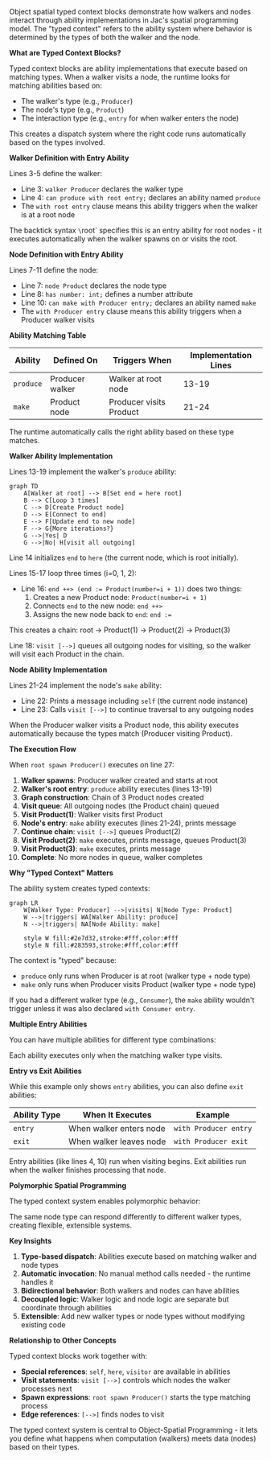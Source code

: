 Object spatial typed context blocks demonstrate how walkers and nodes interact through ability implementations in Jac's spatial programming model. The "typed context" refers to the ability system where behavior is determined by the types of both the walker and the node.

**What are Typed Context Blocks?**

Typed context blocks are ability implementations that execute based on matching types. When a walker visits a node, the runtime looks for matching abilities based on:
- The walker's type (e.g., `Producer`)
- The node's type (e.g., `Product`)
- The interaction type (e.g., `entry` for when walker enters the node)

This creates a dispatch system where the right code runs automatically based on the types involved.

**Walker Definition with Entry Ability**

Lines 3-5 define the walker:
- Line 3: `walker Producer` declares the walker type
- Line 4: `can produce with root entry;` declares an ability named `produce`
- The `with root entry` clause means this ability triggers when the walker is at a root node

The backtick syntax `\`root` specifies this is an entry ability for root nodes - it executes automatically when the walker spawns on or visits the root.

**Node Definition with Entry Ability**

Lines 7-11 define the node:
- Line 7: `node Product` declares the node type
- Line 8: `has number: int;` defines a number attribute
- Line 10: `can make with Producer entry;` declares an ability named `make`
- The `with Producer entry` clause means this ability triggers when a Producer walker visits

**Ability Matching Table**

| Ability | Defined On | Triggers When | Implementation Lines |
|---------|-----------|---------------|----------------------|
| `produce` | Producer walker | Walker at root node | 13-19 |
| `make` | Product node | Producer visits Product | 21-24 |

The runtime automatically calls the right ability based on these type matches.

**Walker Ability Implementation**

Lines 13-19 implement the walker's `produce` ability:

```mermaid
graph TD
    A[Walker at root] --> B[Set end = here root]
    B --> C[Loop 3 times]
    C --> D[Create Product node]
    D --> E[Connect to end]
    E --> F[Update end to new node]
    F --> G{More iterations?}
    G -->|Yes| D
    G -->|No| H[visit all outgoing]
```

Line 14 initializes `end` to `here` (the current node, which is root initially).

Lines 15-17 loop three times (i=0, 1, 2):
- Line 16: `end ++> (end := Product(number=i + 1))` does two things:
  1. Creates a new Product node: `Product(number=i + 1)`
  2. Connects `end` to the new node: `end ++>`
  3. Assigns the new node back to `end`: `end :=`

This creates a chain: root -> Product(1) -> Product(2) -> Product(3)

Line 18: `visit [-->]` queues all outgoing nodes for visiting, so the walker will visit each Product in the chain.

**Node Ability Implementation**

Lines 21-24 implement the node's `make` ability:
- Line 22: Prints a message including `self` (the current node instance)
- Line 23: Calls `visit [-->]` to continue traversal to any outgoing nodes

When the Producer walker visits a Product node, this ability executes automatically because the types match (Producer visiting Product).

**The Execution Flow**

When `root spawn Producer()` executes on line 27:

1. **Walker spawns**: Producer walker created and starts at root
2. **Walker's root entry**: `produce` ability executes (lines 13-19)
3. **Graph construction**: Chain of 3 Product nodes created
4. **Visit queue**: All outgoing nodes (the Product chain) queued
5. **Visit Product(1)**: Walker visits first Product
6. **Node's entry**: `make` ability executes (lines 21-24), prints message
7. **Continue chain**: `visit [-->]` queues Product(2)
8. **Visit Product(2)**: `make` executes, prints message, queues Product(3)
9. **Visit Product(3)**: `make` executes, prints message
10. **Complete**: No more nodes in queue, walker completes

**Why "Typed Context" Matters**

The ability system creates typed contexts:

```mermaid
graph LR
    W[Walker Type: Producer] -->|visits| N[Node Type: Product]
    W -->|triggers| WA[Walker Ability: produce]
    N -->|triggers| NA[Node Ability: make]

    style W fill:#2e7d32,stroke:#fff,color:#fff
    style N fill:#283593,stroke:#fff,color:#fff
```

The context is "typed" because:
- `produce` only runs when Producer is at root (walker type + node type)
- `make` only runs when Producer visits Product (walker type + node type)

If you had a different walker type (e.g., `Consumer`), the `make` ability wouldn't trigger unless it was also declared `with Consumer entry`.

**Multiple Entry Abilities**

You can have multiple abilities for different type combinations:

Each ability executes only when the matching walker type visits.

**Entry vs Exit Abilities**

While this example only shows `entry` abilities, you can also define `exit` abilities:

| Ability Type | When It Executes | Example |
|--------------|------------------|---------|
| `entry` | When walker enters node | `with Producer entry` |
| `exit` | When walker leaves node | `with Producer exit` |

Entry abilities (like lines 4, 10) run when visiting begins. Exit abilities run when the walker finishes processing that node.

**Polymorphic Spatial Programming**

The typed context system enables polymorphic behavior:

The same node type can respond differently to different walker types, creating flexible, extensible systems.

**Key Insights**

1. **Type-based dispatch**: Abilities execute based on matching walker and node types
2. **Automatic invocation**: No manual method calls needed - the runtime handles it
3. **Bidirectional behavior**: Both walkers and nodes can have abilities
4. **Decoupled logic**: Walker logic and node logic are separate but coordinate through abilities
5. **Extensible**: Add new walker types or node types without modifying existing code

**Relationship to Other Concepts**

Typed context blocks work together with:
- **Special references**: `self`, `here`, `visitor` are available in abilities
- **Visit statements**: `visit [-->]` controls which nodes the walker processes next
- **Spawn expressions**: `root spawn Producer()` starts the type matching process
- **Edge references**: `[-->]` finds nodes to visit

The typed context system is central to Object-Spatial Programming - it lets you define what happens when computation (walkers) meets data (nodes) based on their types.
